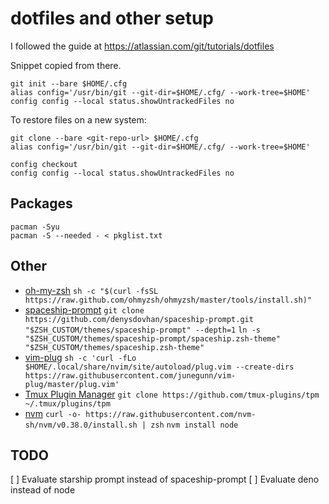 # dotfiles and other setup

I followed the guide at https://atlassian.com/git/tutorials/dotfiles

Snippet copied from there.
```
git init --bare $HOME/.cfg
alias config='/usr/bin/git --git-dir=$HOME/.cfg/ --work-tree=$HOME'
config config --local status.showUntrackedFiles no
```

To restore files on a new system:
```
git clone --bare <git-repo-url> $HOME/.cfg
alias config='/usr/bin/git --git-dir=$HOME/.cfg/ --work-tree=$HOME'

config checkout
config config --local status.showUntrackedFiles no
```

## Packages
```
pacman -Syu
pacman -S --needed - < pkglist.txt
```

## Other
- [oh-my-zsh](https://ohmyz.sh)
  `sh -c "$(curl -fsSL https://raw.github.com/ohmyzsh/ohmyzsh/master/tools/install.sh)"`
- [spaceship-prompt](https://github.com/denysdovhan/spaceship-prompt)
  `git clone https://github.com/denysdovhan/spaceship-prompt.git "$ZSH_CUSTOM/themes/spaceship-prompt" --depth=1`
  `ln -s "$ZSH_CUSTOM/themes/spaceship-prompt/spaceship.zsh-theme" "$ZSH_CUSTOM/themes/spaceship.zsh-theme"`
- [vim-plug](https://github.comjunegunn/vim-plug)
  `sh -c 'curl -fLo $HOME/.local/share/nvim/site/autoload/plug.vim --create-dirs https://raw.githubusercontent.com/junegunn/vim-plug/master/plug.vim'`
- [Tmux Plugin Manager](https://github.com/tmux-plugins/tpm)
  `git clone https://github.com/tmux-plugins/tpm ~/.tmux/plugins/tpm`
- [nvm](https://github.com/nvm-sh/nvm)
  `curl -o- https://raw.githubusercontent.com/nvm-sh/nvm/v0.38.0/install.sh | zsh`
  `nvm install node`

## TODO
[ ] Evaluate starship prompt instead of spaceship-prompt
[ ] Evaluate deno instead of node
